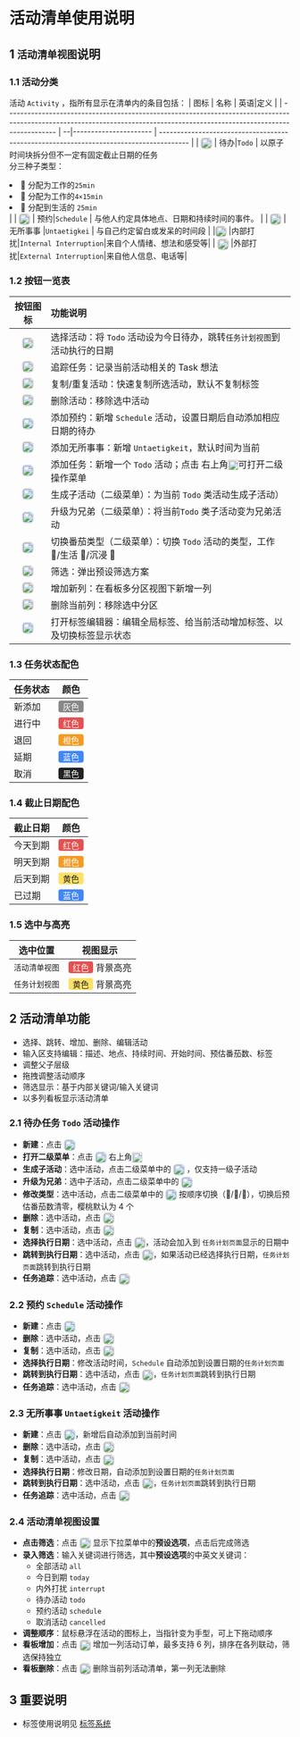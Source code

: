 # 活动清单使用说明

## 1 `活动清单视图`说明

### 1.1 活动分类

活动 `Activity` ，指所有显示在清单内的条目包括：
| 图标 | 名称 | 英语|定义 |
| -------------------------------------------------------------------------------------------------------------------------------------------------------------------------- | --|---------------------- | -------------------------------------------------------------------------------------- |
| <img src="/icons/ApprovalsApp24Regular.svg" width="20" style="display:inline-block;vertical-align:middle;margin:0;background:rgb(224, 224, 224);border-radius: 6px;"> | 待办|`Todo` | 以原子时间块拆分但不一定有固定截止日期的任务<br>分三种子类型： <li>🍅 分配为工作的`25min`</li><li>🍒 分配为工作的`4×15min`</li><li>🍇 分配到生活的 `25min` </li> |
| <img src="/icons/CalendarCheckmark20Regular.svg" width="20" style="display:inline-block;vertical-align:middle;margin:0;background:rgb(224, 224, 224);border-radius: 6px;"> | 预约|`Schedule` | 与他人约定具体地点、日期和持续时间的事件。 |
| <img src="/icons/Cloud24Regular.svg" width="20" style="display:inline-block;vertical-align:middle;margin:0;background:rgb(224, 224, 224);border-radius: 6px;"> | 无所事事 |`Untaetigkei` | 与自己约定留白或发呆的时间段 |
|<img src="/icons/Chat24Regular.svg" width="20" style="display:inline-block;vertical-align:middle;margin:0;background:rgb(224, 224, 224);border-radius: 6px;"> |内部打扰|`Internal Interruption`|来自个人情绪、想法和感受等|
| <img src="/icons/VideoPersonCall24Regular.svg" width="20" style="display:inline-block;vertical-align:middle;margin:0;background:rgb(224, 224, 224);border-radius: 6px;"> |外部打扰|`External Interruption`|来自他人信息、电话等|

### 1.2 按钮一览表

|                                                                                    按钮图标                                                                                    | 功能说明                                                                                                                                                            |
| :----------------------------------------------------------------------------------------------------------------------------------------------------------------------------: | :------------------------------------------------------------------------------------------------------------------------------------------------------------------ |
|   <img src="/icons/ChevronCircleLeft48Regular.svg" width="20" style="display:inline-block;vertical-align:middle;margin:0;background:rgb(224, 224, 224);border-radius: 6px;">   | 选择活动：将 `Todo` 活动设为今日待办，跳转`任务计划视图`到活动执行的日期                                                                                            |
|   <img src="/icons/ChevronCircleDown48Regular.svg" width="20" style="display:inline-block;vertical-align:middle;margin:0;background:rgb(224, 224, 224);border-radius: 6px;">   | 追踪任务：记录当前活动相关的 Task 想法                                                                                                                              |
|    <img src="/icons/ArrowRepeatAll24Regular.svg" width="20" style="display:inline-block;vertical-align:middle;margin:0;background:rgb(224, 224, 224);border-radius: 6px;">     | 复制/重复活动：快速复制所选活动，默认不复制标签                                                                                                                     |
|        <img src="/icons/Delete24Regular.svg" width="20" style="display:inline-block;vertical-align:middle;margin:0;background:rgb(224, 224, 224);border-radius: 6px;">         | 删除活动：移除选中活动                                                                                                                                              |
|      <img src="/icons/CalendarAdd24Regular.svg" width="20" style="display:inline-block;vertical-align:middle;margin:0;background:rgb(193, 226, 255);border-radius: 6px;">      | 添加预约：新增 `Schedule` 活动，设置日期后自动添加相应日期的待办                                                                                                    |
|       <img src="/icons/CloudAdd20Regular.svg" width="20" style="display:inline-block;vertical-align:middle;margin:0;background:rgb(193, 226, 255);border-radius: 6px;">        | 添加无所事事：新增 `Untaetigkeit`，默认时间为当前                                                                                                                   |
|       <img src="/icons/AddCircle24Regular.svg" width="20" style="display:inline-block;vertical-align:middle;margin:0;background:rgb(193, 226, 255);border-radius: 6px;">       | 添加任务：新增一个 `Todo` 活动；点击 右上角<img src="/icons/DotMark.svg" width="18" style="display:inline-block;vertical-align:middle;margin:0;">可打开二级操作菜单 |
| <img src="/icons/TextGrammarArrowRight24Regular.svg" width="20" style="display:inline-block;vertical-align:middle;margin:0;background:rgb(193, 226, 255);border-radius: 6px;"> | 生成子活动（二级菜单）：为当前 `Todo` 类活动生成子活动）                                                                                                            |
| <img src="/icons/TextGrammarArrowLeft24Regular.svg" width="20" style="display:inline-block;vertical-align:middle;margin:0;background:rgb(193, 226, 255);border-radius: 6px;">  | 升级为兄弟（二级菜单）：将当前`Todo` 类子活动变为兄弟活动                                                                                                           |
|        <img src="/icons/LeafTwo24Regular.svg" width="20" style="display:inline-block;vertical-align:middle;margin:0;background:rgb(193, 226, 255);border-radius: 6px;">        | 切换番茄类型（二级菜单）：切换 `Todo` 活动的类型，工作 🍅/生活 🍇/沉浸 🍒                                                                                           |
|  <img src="/icons/DocumentTableSearch24Regular.svg" width="20" style="display:inline-block;vertical-align:middle;margin:0;background:rgb(224, 224, 224);border-radius: 6px;">  | 筛选：弹出预设筛选方案                                                                                                                                              |
|          <img src="/icons/Add16Regular.svg" width="20" style="display:inline-block;vertical-align:middle;margin:0;background:rgb(224, 224, 224);border-radius: 6px;">          | 增加新列：在看板多分区视图下新增一列                                                                                                                                |
|       <img src="/icons/Subtract16Regular.svg" width="20" style="display:inline-block;vertical-align:middle;margin:0;background:rgb(224, 224, 224);border-radius: 6px;">        | 删除当前列：移除选中分区                                                                                                                                            |
|          <img src="/icons/Tag16Regular.svg" width="20" style="display:inline-block;vertical-align:middle;margin:0;background:rgb(193, 226, 255);border-radius: 6px;">          | 打开标签编辑器：编辑全局标签、给当前活动增加标签、以及切换标签显示状态                                                                                              |

### 1.3 任务状态配色

| 任务状态 | 颜色                                                                                                                             |
| -------- | -------------------------------------------------------------------------------------------------------------------------------- |
| 新添加   | <span style="display:inline-block; background:#888; color:#fff; padding:0 8px; border-radius:4px; font-size:90%;">灰色</span>    |
| 进行中   | <span style="display:inline-block; background:#e55151; color:#fff; padding:0 8px; border-radius:4px; font-size:90%;">红色</span> |
| 退回     | <span style="display:inline-block; background:#f59b23; color:#fff; padding:0 8px; border-radius:4px; font-size:90%;">橙色</span> |
| 延期     | <span style="display:inline-block; background:#4287f5; color:#fff; padding:0 8px; border-radius:4px; font-size:90%;">蓝色</span> |
| 取消     | <span style="display:inline-block; background:#222; color:#fff; padding:0 8px; border-radius:4px; font-size:90%;">黑色</span>    |

### 1.4 截止日期配色

| 截止日期 | 颜色                                                                                                                             |
| -------- | -------------------------------------------------------------------------------------------------------------------------------- |
| 今天到期 | <span style="display:inline-block; background:#e55151; color:#fff; padding:0 8px; border-radius:4px; font-size:90%;">红色</span> |
| 明天到期 | <span style="display:inline-block; background:#f59b23; color:#fff; padding:0 8px; border-radius:4px; font-size:90%;">橙色</span> |
| 后天到期 | <span style="display:inline-block; background:#ffe066; color:#222; padding:0 8px; border-radius:4px; font-size:90%;">黄色</span> |
| 已过期   | <span style="display:inline-block; background:#4287f5; color:#fff; padding:0 8px; border-radius:4px; font-size:90%;">蓝色</span> |

### 1.5 选中与高亮

| 选中位置       | 视图显示                                                                                                                                  |
| -------------- | ----------------------------------------------------------------------------------------------------------------------------------------- |
| `活动清单视图` | <span style="display:inline-block; background:#e55151; color:#fff; padding:0 8px; border-radius:4px; font-size:90%;">红色</span> 背景高亮 |
| `任务计划视图` | <span style="display:inline-block; background:#ffe066; color:#222; padding:0 8px; border-radius:4px; font-size:90%;">黄色</span> 背景高亮 |

## 2 活动清单功能

- 选择、跳转、增加、删除、编辑活动
- 输入区支持编辑：描述、地点、持续时间、开始时间、预估番茄数、标签
- 调整父子层级
- 拖拽调整活动顺序
- 筛选显示：基于内部关键词/输入关键词
- 以多列看板显示活动清单

### 2.1 待办任务 `Todo` 活动操作

- **新建**：点击 <img src="/icons/AddCircle24Regular.svg" width="20" style="display:inline-block;vertical-align:middle;margin:0; background:rgb(193, 226, 255);border-radius: 6px;">
- **打开二级菜单**：点击 <img src="/icons/AddCircle24Regular.svg" width="20" style="display:inline-block;vertical-align:middle;margin:0; background:rgb(193, 226, 255);border-radius: 6px;"> 右上角<img src="/icons/DotMark.svg" width="18" style="display:inline-block;vertical-align:middle;margin:0;">
- **生成子活动**：选中活动，点击二级菜单中的 <img src="/icons/TextGrammarArrowRight24Regular.svg" width="20" style="display:inline-block;vertical-align:middle;margin:0;background:rgb(193, 226, 255);border-radius: 6px;"> ，仅支持一级子活动
- **升级为兄弟**：选中子活动，点击二级菜单中的 <img src="/icons/TextGrammarArrowLeft24Regular.svg" width="20" style="display:inline-block;vertical-align:middle;margin:0;background:rgb(193, 226, 255);border-radius: 6px;">
- **修改类型**：选中活动，点击二级菜单中的 <img src="/icons/LeafTwo24Regular.svg" width="20" style="display:inline-block;vertical-align:middle;margin:0;background:rgb(193, 226, 255);border-radius: 6px;"> 按顺序切换（🍅/🍒/🍇），切换后预估番茄数清零，樱桃默认为 4 个
- **删除**：选中活动，点击 <img src="/icons/Delete24Regular.svg" width="20" style="display:inline-block;vertical-align:middle;margin:0;background:rgb(224, 224, 224);border-radius: 6px;">
- **复制**：选中活动，点击 <img src="/icons/ArrowRepeatAll24Regular.svg" width="20" style="display:inline-block;vertical-align:middle;margin:0;background:rgb(224, 224, 224);border-radius: 6px;">
- **选择执行日期**：选中活动，点击 <img src="/icons/ChevronCircleLeft48Regular.svg" width="20" style="display:inline-block;vertical-align:middle;margin:0;background:rgb(224, 224, 224);border-radius: 6px;">，活动会加入到 `任务计划页面`显示的日期中
- **跳转到执行日期**：选中活动，点击 <img src="/icons/ChevronCircleLeft48Regular.svg" width="20" style="display:inline-block;vertical-align:middle;margin:0;background:rgb(224, 224, 224);border-radius: 6px;">，如果活动已经选择执行日期，`任务计划页面`跳转到执行日期
- **任务追踪**：选中活动，点击 <img src="/icons/ChevronCircleDown48Regular.svg" width="20" style="display:inline-block;vertical-align:middle;margin:0;background:rgb(224, 224, 224);border-radius: 6px;">

### 2.2 预约 `Schedule` 活动操作

- **新建**：点击 <img src="/icons/CalendarAdd24Regular.svg" width="20" style="display:inline-block;vertical-align:middle;margin:0;background:rgb(193, 226, 255);border-radius: 6px;">
- **删除**：选中活动，点击 <img src="/icons/Delete24Regular.svg" width="20" style="display:inline-block;vertical-align:middle;margin:0;background:rgb(224, 224, 224);border-radius: 6px;">
- **复制**：选中活动，点击 <img src="/icons/ArrowRepeatAll24Regular.svg" width="20" style="display:inline-block;vertical-align:middle;margin:0;background:rgb(224, 224, 224);border-radius: 6px;">
- **选择执行日期**：修改活动时间，`Schedule` 自动添加到设置日期的`任务计划页面`
- **跳转到执行日期**：选中活动，点击 <img src="/icons/ChevronCircleLeft48Regular.svg" width="20" style="display:inline-block;vertical-align:middle;margin:0;background:rgb(224, 224, 224);border-radius: 6px;">，`任务计划页面`跳转到执行日期
- **任务追踪**：选中活动，点击 <img src="/icons/ChevronCircleDown48Regular.svg" width="20" style="display:inline-block;vertical-align:middle;margin:0;background:rgb(224, 224, 224);border-radius: 6px;">

### 2.3 无所事事 `Untaetigkeit` 活动操作

- **新建**：点击 <img src="/icons/CloudAdd20Regular.svg" width="20" style="display:inline-block;vertical-align:middle;margin:0;background:rgb(193, 226, 255);border-radius: 6px;">，新增后自动添加到当前时间
- **删除**：选中活动，点击 <img src="/icons/Delete24Regular.svg" width="20" style="display:inline-block;vertical-align:middle;margin:0;background:rgb(224, 224, 224);border-radius: 6px;">
- **复制**：选中活动，点击 <img src="/icons/ArrowRepeatAll24Regular.svg" width="20" style="display:inline-block;vertical-align:middle;margin:0;background:rgb(224, 224, 224);border-radius: 6px;">
- **选择执行日期**：修改日期，自动添加到设置日期的`任务计划页面`
- **跳转到执行日期**：选中活动，点击 <img src="/icons/ChevronCircleLeft48Regular.svg" width="20" style="display:inline-block;vertical-align:middle;margin:0;;background:rgb(224, 224, 224);border-radius: 6px;">，`任务计划页面`跳转到执行日期
- **任务追踪**：选中活动，点击 <img src="/icons/ChevronCircleDown48Regular.svg" width="20" style="display:inline-block;vertical-align:middle;margin:0;;background:rgb(224, 224, 224);border-radius: 6px;">

### 2.4 活动清单视图设置

- **点击筛选**：点击 <img src="/icons/DocumentTableSearch24Regular.svg" width="20" style="display:inline-block;vertical-align:middle;margin:0;background:rgb(224, 224, 224);border-radius: 6px;"> 显示下拉菜单中的**预设选项**，点击后完成筛选
- **录入筛选**：输入关键词进行筛选，其中**预设选项**的中英文关键词：
  - 全部活动 `all`
  - 今日到期 `today`
  - 内外打扰 `interrupt`
  - 待办活动 `todo`
  - 预约活动 `schedule`
  - 取消活动 `cancelled`
- **调整顺序**：鼠标悬浮在活动的图标上，当指针变为手型，可上下拖动顺序
- **看板增加**：点击 <img src="/icons/Add16Regular.svg" width="20" style="display:inline-block;vertical-align:middle;margin:0;background:rgb(224, 224, 224);border-radius: 6px;"> 增加一列活动订单，最多支持 6 列，排序在各列联动，筛选保持独立
- **看板删除**：点击 <img src="/icons/Subtract16Regular.svg" width="20" style="display:inline-block;vertical-align:middle;margin:0;background:rgb(224, 224, 224);border-radius: 6px;"> 删除当前列活动清单，第一列无法删除

## 3 重要说明

- 标签使用说明见 [标签系统](tag.md)
